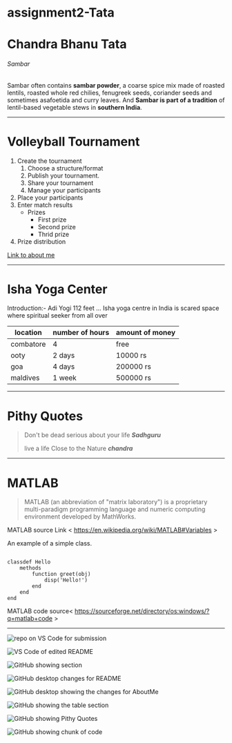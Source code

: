 # assignment2-Tata
# Chandra Bhanu Tata
###### Sambar
Sambar often contains **sambar powder**, a coarse spice mix made of roasted lentils, roasted whole red chilies, fenugreek seeds, coriander seeds and sometimes asafoetida and curry leaves. And **Sambar is part of a tradition** of lentil-based vegetable stews in **southern India**. 

***

# Volleyball Tournament
1. Create the tournament
    1. Choose a structure/format
    2. Publish your tournament.
    3. Share your tournament
    4. Manage your participants
1. Place your participants
2. Enter match results
    * Prizes
        * First prize
        * Second prize
        * Thrid prize
1. Prize distribution

[Link to about me](AboutMe.md)

***

# Isha Yoga Center
Introduction:- Adi Yogi 112 feet ... Isha yoga centre in India is scared space where spiritual seeker from all over

| location | number of hours | amount of money |
| -------- | --------------- | --------------- |
| combatore | 4 | free |
| ooty | 2 days | 10000 rs |
| goa | 4 days | 200000 rs |
| maldives | 1 week | 500000 rs |

***

# Pithy Quotes
> Don't be dead serious about your life ***Sadhguru***
>
> live a life Close to the Nature ***chandra***

***

# MATLAB
> MATLAB (an abbreviation of "matrix laboratory") is a proprietary multi-paradigm programming language and numeric computing environment developed by MathWorks.

MATLAB source Link < https://en.wikipedia.org/wiki/MATLAB#Variables >

An example of a simple class.
```

classdef Hello
    methods
        function greet(obj)
            disp('Hello!')
        end
    end
end
```
MATLAB code source< https://sourceforge.net/directory/os:windows/?q=matlab+code >

---

![repo on VS Code for submission](image/ss01_assignement2_Tata_vscode.png)

![VS Code of edited README](image/ss2_assignement2_tata_vscode_edit.png)

![GitHub showing section](image/ss3_assignement2_githubor.png)

![GitHub desktop changes for README](image/ss4_assignement2_githubdesktopreadme.png)

![GitHub desktop showing the changes for AboutMe](image/ss5_ssignement2_githubdesktop.png)

![GitHub showing the table section](image/ss6_assignement2_githubtables.png)

![GitHub showing Pithy Quotes](image/ss7_assignement2_github_quotes.png)

![GitHub showing chunk of code](image/ss8_assignement2_githubmatlab.png)